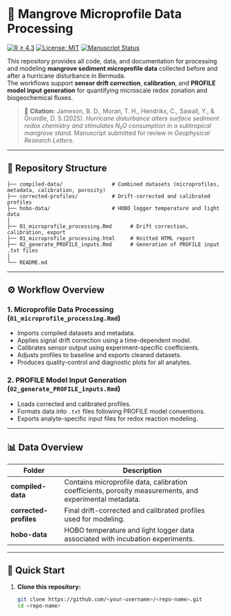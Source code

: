# 🌿 Mangrove Microprofile Data Processing

[![R ≥ 4.3](https://img.shields.io/badge/R-≥4.3-blue.svg)](https://www.r-project.org/)
[![License: MIT](https://img.shields.io/badge/License-MIT-green.svg)](LICENSE)
[![Manuscript Status](https://img.shields.io/badge/Status-Under%20Review%20at%20GRL-orange.svg)]()

This repository provides all code, data, and documentation for processing and modeling **mangrove sediment microprofile data** collected before and after a hurricane disturbance in Bermuda.  
The workflows support **sensor drift correction**, **calibration**, and **PROFILE model input generation** for quantifying microscale redox zonation and biogeochemical fluxes.

> 🧾 **Citation:** Jameson, B. D., Moran, T. H., Hendrikx, C., Sawall, Y., & Grundle, D. S.(2025). *Hurricane disturbance alters surface sediment redox chemistry and stimulates N₂O consumption in a subtropical mangrove stand.* Manuscript submitted for review in *Geophysical Research Letters.*

---

## 📁 Repository Structure

    ├── compiled-data/                # Combined datasets (microprofiles, metadata, calibration, porosity)
    ├── corrected-profiles/           # Drift-corrected and calibrated profiles
    ├── hobo-data/                    # HOBO logger temperature and light data
    │
    ├── 01_microprofile_processing.Rmd      # Drift correction, calibration, export
    ├── 01_microprofile_processing.html     # Knitted HTML report
    ├── 02_generate_PROFILE_inputs.Rmd      # Generation of PROFILE input .txt files
    │
    └── README.md

---

## ⚙️ Workflow Overview

### 1. Microprofile Data Processing (`01_microprofile_processing.Rmd`)
- Imports compiled datasets and metadata.  
- Applies signal drift correction using a time-dependent model.  
- Calibrates sensor output using experiment-specific coefficients.  
- Adjusts profiles to baseline and exports cleaned datasets.  
- Produces quality-control and diagnostic plots for all analytes.

### 2. PROFILE Model Input Generation (`02_generate_PROFILE_inputs.Rmd`)
- Loads corrected and calibrated profiles.  
- Formats data into `.txt` files following PROFILE model conventions.  
- Exports analyte-specific input files for redox reaction modeling.

---

## 📊 Data Overview

| Folder | Description |
|---------|-------------|
| **compiled-data** | Contains microprofile data, calibration coefficients, porosity measurements, and experimental metadata. |
| **corrected-profiles** | Final drift-corrected and calibrated profiles used for modeling. |
| **hobo-data** | HOBO temperature and light logger data associated with incubation experiments. |

---

## 🚀 Quick Start

1. **Clone this repository:**
   ```bash
   git clone https://github.com/<your-username>/<repo-name>.git
   cd <repo-name>